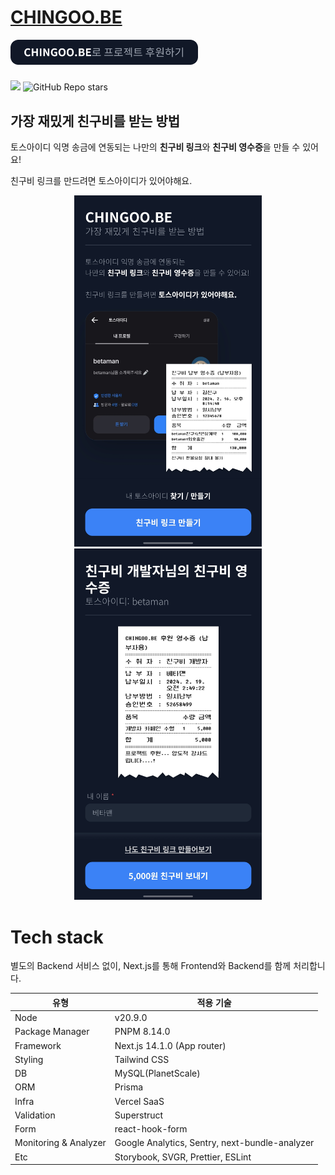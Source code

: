 # [CHINGOO.BE](https://chingoo.be)

<a href="https://chingoo.be/receipt/058cc73a-da22-43b0-93b4-3c5ffc62c747" target="_blank">
  <img src="./docs/assets/donation-button.png" width="300px" />
</a>

<p style="display: flex; justify-content: flex-start; align-items: center; gap: 16px; margin-top: 8px;">

<a href="https://hits.seeyoufarm.com"><img src="https://hits.seeyoufarm.com/api/count/incr/badge.svg?url=https%3A%2F%2Fgithub.com%2Fskymins04%2Fchingoo.be&count_bg=%2379C83D&title_bg=%23555555&icon=&icon_color=%23E7E7E7&title=hits&edge_flat=false"/></a>
<img alt="GitHub Repo stars" src="https://img.shields.io/github/stars/skymins04/chingoo.be">

</p>

## 가장 재밌게 친구비를 받는 방법

토스아이디 익명 송금에 연동되는 나만의 **친구비 링크**와 **친구비 영수증**을 만들 수 있어요!

친구비 링크를 만드려면 토스아이디가 있어야해요.

<p width="100%" align="center">
  <img src="./docs/assets/chingoo.be-1.png" width="300px" />
  <img src="./docs/assets/chingoo.be-2.png" width="300px" />
</p>

# Tech stack

별도의 Backend 서비스 없이, Next.js를 통해 Frontend와 Backend를 함께 처리합니다.

| 유형                  | 적용 기술                                      |
| --------------------- | ---------------------------------------------- |
| Node                  | v20.9.0                                        |
| Package Manager       | PNPM 8.14.0                                    |
| Framework             | Next.js 14.1.0 (App router)                    |
| Styling               | Tailwind CSS                                   |
| DB                    | MySQL(PlanetScale)                             |
| ORM                   | Prisma                                         |
| Infra                 | Vercel SaaS                                    |
| Validation            | Superstruct                                    |
| Form                  | react-hook-form                                |
| Monitoring & Analyzer | Google Analytics, Sentry, next-bundle-analyzer |
| Etc                   | Storybook, SVGR, Prettier, ESLint              |
